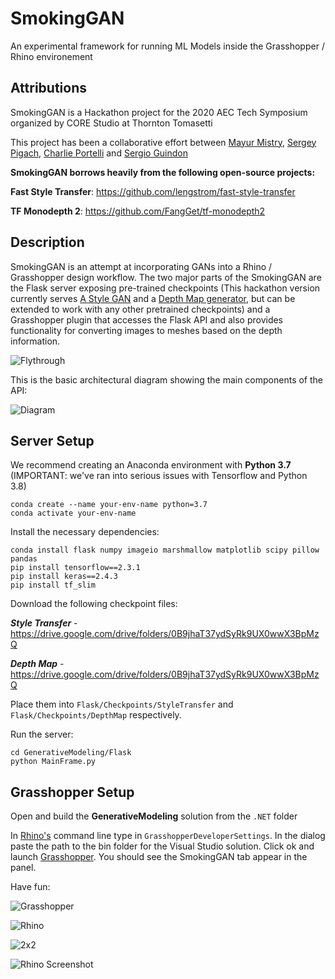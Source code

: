 # SmokingGAN
An experimental framework for running ML Models inside the Grasshopper / Rhino environement

## Attributions
SmokingGAN is a Hackathon project for the 2020 AEC Tech Symposium organized by CORE Studio at Thornton Tomasetti

This project has been a collaborative effort between [Mayur Mistry](https://github.com/Mistrymm7), [Sergey Pigach](https://github.com/enmerk4r), [Charlie Portelli](https://github.com/Crashnorun) and [Sergio Guindon](https://github.com/sguindon)

**SmokingGAN borrows heavily from the following open-source projects:**

**Fast Style Transfer**: https://github.com/lengstrom/fast-style-transfer

**TF Monodepth 2**: https://github.com/FangGet/tf-monodepth2

## Description
SmokingGAN is an attempt at incorporating GANs into a Rhino / Grasshopper design workflow. The two major parts of the SmokingGAN are the Flask server exposing pre-trained checkpoints (This hackathon version currently serves [A Style GAN](https://github.com/lengstrom/fast-style-transfer) and a [Depth Map generator](https://github.com/FangGet/tf-monodepth2), but can be extended to work with any other pretrained checkpoints) and a Grasshopper plugin that accesses the Flask API and also provides functionality for converting images to meshes based on the depth information.

![Flythrough](https://github.com/enmerk4r/SmokingGAN/blob/main/Assets/FlyThrough.gif)

This is the basic architectural diagram showing the main components of the API:

![Diagram](https://github.com/enmerk4r/SmokingGAN/blob/main/Images/Image%20GAN%20Flow%20Chart.png)
 
 ## Server Setup
 We recommend creating an Anaconda environment with **Python 3.7** (IMPORTANT: we've ran into serious issues with Tensorflow and Python 3.8)
 ```
 conda create --name your-env-name python=3.7
 conda activate your-env-name
 ```
 Install the necessary dependencies:
 ```
 conda install flask numpy imageio marshmallow matplotlib scipy pillow pandas
 pip install tensorflow==2.3.1
 pip install keras==2.4.3
 pip install tf_slim
 ```
Download the following checkpoint files:

 ***Style Transfer*** - https://drive.google.com/drive/folders/0B9jhaT37ydSyRk9UX0wwX3BpMzQ
 
 ***Depth Map*** - https://drive.google.com/drive/folders/0B9jhaT37ydSyRk9UX0wwX3BpMzQ
 
 Place them into `Flask/Checkpoints/StyleTransfer` and `Flask/Checkpoints/DepthMap` respectively.
 
 Run the server:
 ```
 cd GenerativeModeling/Flask
 python MainFrame.py
 ```
## Grasshopper Setup
Open and build the **GenerativeModeling** solution from the `.NET` folder

In [Rhino's](https://www.rhino3d.com/) command line type in `GrasshopperDeveloperSettings`. In the dialog paste the path to the bin folder for the Visual Studio solution. Click ok and launch [Grasshopper](https://www.grasshopper3d.com/). You should see the SmokingGAN tab appear in the panel.

Have fun:

![Grasshopper](https://github.com/enmerk4r/SmokingGAN/blob/main/Assets/Grasshopper.PNG)

![Rhino](https://github.com/enmerk4r/SmokingGAN/blob/main/Assets/Rhino.gif)

![2x2](https://github.com/enmerk4r/SmokingGAN/blob/main/Assets/2x2.gif)

![Rhino Screenshot](https://github.com/enmerk4r/SmokingGAN/blob/main/Assets/RhinoScreenshot.png)
